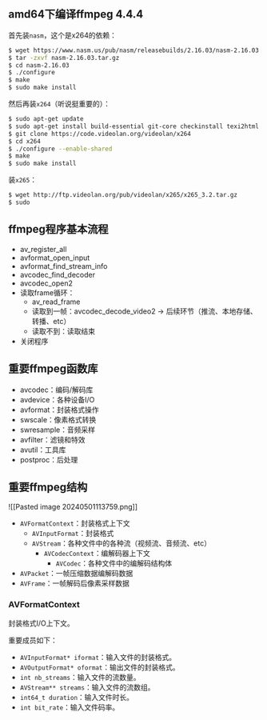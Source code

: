 
## amd64下编译ffmpeg 4.4.4

首先装`nasm`，这个是x264的依赖：

```bash
$ wget https://www.nasm.us/pub/nasm/releasebuilds/2.16.03/nasm-2.16.03.tar.gz
$ tar -zxvf nasm-2.16.03.tar.gz
$ cd nasm-2.16.03
$ ./configure
$ make
$ sudo make install
```

然后再装`x264`（听说挺重要的）：

```bash
$ sudo apt-get update
$ sudo apt-get install build-essential git-core checkinstall texi2html libfaac-dev libopencore-amrnb-dev libopencore-amrwb-dev libsdl1.2-dev libtheora-dev libvorbis-dev libx11-dev libxfixes-dev zlib1g-dev yasm
$ git clone https://code.videolan.org/videolan/x264
$ cd x264
$ ./configure --enable-shared
$ make
$ sudo make install
```

装`x265`：

```bash
$ wget http://ftp.videolan.org/pub/videolan/x265/x265_3.2.tar.gz
$ sudo 
```

## ffmpeg程序基本流程

- av_register_all
- avformat_open_input
- avformat_find_stream_info
- avcodec_find_decoder
- avcodec_open2
- 读取frame循环：
	- av_read_frame
	- 读取到一帧：avcodec_decode_video2 -> 后续环节（推流、本地存储、转播、etc）
	- 读取不到：读取结束
- 关闭程序

## 重要ffmpeg函数库

- avcodec：编码/解码库
- avdevice：各种设备I/O
- avformat：封装格式操作
- swscale：像素格式转换
- swresample：音频采样
- avfilter：滤镜和特效
- avutil：工具库
- postproc：后处理

## 重要ffmpeg结构

![[Pasted image 20240501113759.png]]

- `AVFormatContext`：封装格式上下文
	- `AVInputFormat`：封装格式
	- `AVStream`：各种文件中的各种流（视频流、音频流、etc）
		- `AVCodecContext`：编解码器上下文
			- `AVCodec`：各种文件中的编解码结构体
- `AVPacket`：一帧压缩数据编解码数据
- `AVFrame`：一帧解码后像素采样数据

### AVFormatContext

封装格式I/O上下文。

重要成员如下：
- `AVInputFormat* iformat`：输入文件的封装格式。
- `AVOutputFormat* oformat`：输出文件的封装格式。
- `int nb_streams`：输入文件的流数量。
- `AVStream** streams`：输入文件的流数组。
- `int64_t duration`：输入文件时长。
- `int bit_rate`：输入文件码率。